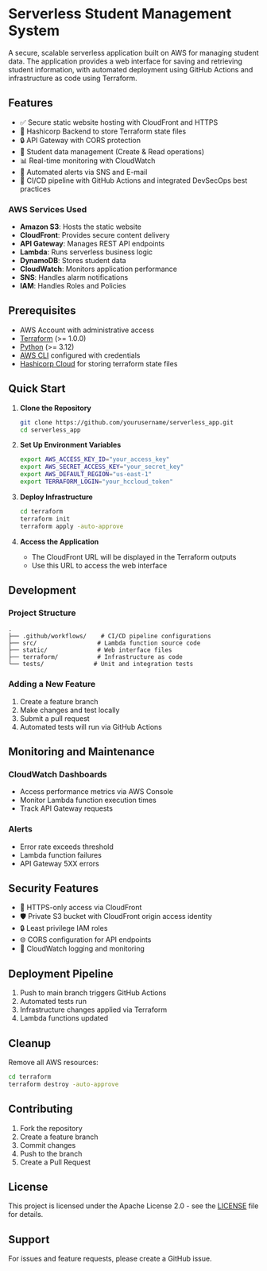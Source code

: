 # Serverless Student Management System

A secure, scalable serverless application built on AWS for managing student data. The application provides a web interface for saving and retrieving student information, with automated deployment using GitHub Actions and infrastructure as code using Terraform.

## Features

- ✅ Secure static website hosting with CloudFront and HTTPS
- 📝 Hashicorp Backend to store Terraform state files
- 🔒 API Gateway with CORS protection 
- 📝 Student data management (Create & Read operations)
- 📊 Real-time monitoring with CloudWatch
- 🚨 Automated alerts via SNS and E-mail
- 🚀 CI/CD pipeline with GitHub Actions and integrated DevSecOps best practices


### AWS Services Used

- **Amazon S3**: Hosts the static website
- **CloudFront**: Provides secure content delivery
- **API Gateway**: Manages REST API endpoints
- **Lambda**: Runs serverless business logic
- **DynamoDB**: Stores student data
- **CloudWatch**: Monitors application performance
- **SNS**: Handles alarm notifications
- **IAM**: Handles Roles and Policies

## Prerequisites

- AWS Account with administrative access
- [Terraform](https://www.terraform.io/downloads.html) (>= 1.0.0)
- [Python](https://www.python.org/downloads/) (>= 3.12)
- [AWS CLI](https://aws.amazon.com/cli/) configured with credentials
- [Hashicorp Cloud](https://app.terraform.io/) for storing terraform state files

## Quick Start

1. **Clone the Repository**
   ```bash
   git clone https://github.com/yourusername/serverless_app.git
   cd serverless_app
   ```

2. **Set Up Environment Variables**
   ```bash
   export AWS_ACCESS_KEY_ID="your_access_key"
   export AWS_SECRET_ACCESS_KEY="your_secret_key"
   export AWS_DEFAULT_REGION="us-east-1"
   export TERRAFORM_LOGIN="your_hccloud_token"
   ```

3. **Deploy Infrastructure**
   ```bash
   cd terraform
   terraform init
   terraform apply -auto-approve
   ```

4. **Access the Application**
   - The CloudFront URL will be displayed in the Terraform outputs
   - Use this URL to access the web interface

## Development

### Project Structure
```
.
├── .github/workflows/    # CI/CD pipeline configurations
├── src/                 # Lambda function source code
├── static/              # Web interface files
├── terraform/           # Infrastructure as code
└── tests/              # Unit and integration tests
```

### Adding a New Feature

1. Create a feature branch
2. Make changes and test locally
3. Submit a pull request
4. Automated tests will run via GitHub Actions

## Monitoring and Maintenance

### CloudWatch Dashboards
- Access performance metrics via AWS Console
- Monitor Lambda function execution times
- Track API Gateway requests

### Alerts
- Error rate exceeds threshold
- Lambda function failures
- API Gateway 5XX errors

## Security Features

- 🔐 HTTPS-only access via CloudFront
- 🛡️ Private S3 bucket with CloudFront origin access identity
- 🔒 Least privilege IAM roles
- 🌐 CORS configuration for API endpoints
- 📝 CloudWatch logging and monitoring

## Deployment Pipeline

1. Push to main branch triggers GitHub Actions
2. Automated tests run
3. Infrastructure changes applied via Terraform
4. Lambda functions updated

## Cleanup

Remove all AWS resources:
```bash
cd terraform
terraform destroy -auto-approve
```

## Contributing

1. Fork the repository
2. Create a feature branch
3. Commit changes
4. Push to the branch
5. Create a Pull Request

## License

This project is licensed under the Apache License 2.0 - see the [LICENSE](LICENSE) file for details.

## Support

For issues and feature requests, please create a GitHub issue.
